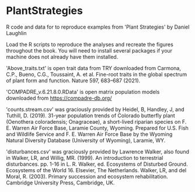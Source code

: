 # PlantStrategies
R code and data for to reproduce examples from 'Plant Strategies' by Daniel Laughlin

Load the R scripts to reproduce the analyses and recreate the figures throughout the book. You will need to install several packages if your machine does not already have them installed.

'Above_traits.txt' is open trait data from TRY downloaded from Carmona, C.P., Bueno, C.G., Toussaint, A. et al. Fine-root traits in the global spectrum of plant form and function. Nature 597, 683–687 (2021).

'COMPADRE_v.6.21.8.0.RData' is open matrix population models downloaded from https://compadre-db.org/

'counts.stream.csv' was graciously provided by Heidel, B, Handley, J, and Tuthill, D. (2019). 31-year population trends of Colorado butterfly plant (Oenothera coloradensis; Onagraceae), a short-lived riparian species on F. E. Warren Air Force Base, Laramie County, Wyoming. Prepared for U.S. Fish and Wildlife Service and F. E.  Warren Air Force Base by the Wyoming Natural Diversity Database (University of Wyoming), Laramie, WY.

'disturbances.csv' was graciously provided by Lawrence Walker, also found in
Walker, LR, and Willig, MR. (1999). An introduction to terrestrial disturbances. pp. 1-16 in L. R. Walker, ed. Ecosystems of Disturbed Ground. Ecosystems of the World 16. Elsevier, The Netherlands.
Walker, LR, and del Moral, R. (2003). Primary succession and ecosystem rehabilitation. Cambridge University Press, Cambridge, UK.


